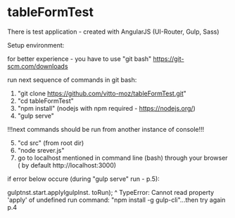 # tableFormTest

There is test application - created with AngularJS (UI-Router, Gulp, Sass)

Setup environment:

for better experience - you have to use "git bash" https://git-scm.com/downloads

run next sequence of commands in git bash:

1. "git clone https://github.com/vitto-moz/tableFormTest.git"
2. "cd tableFormTest"
3. "npm install" (nodejs with npm required - https://nodejs.org/)
4. "gulp serve"

!!!next commands should be run from another instance of console!!!

5. "cd src" (from root dir)
6. "node srever.js"
7. go to localhost mentioned in command line (bash) through your browser
( by default http://localhost:3000)

if error below occure (during "gulp serve" run - p.5):

gulptnst.start.applylgulplnst. toRun);
^
TypeError: Cannot read property 'apply' of undefined
run command: "npm install -g gulp-cli"...then try again p.4
